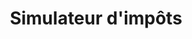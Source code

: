 ---
key: project
order: 996
title: Simulateur d'impôts
url: https://sl8sp.csb.app/
img:
  url: "/images/simu_impots.png"
  alt: ""
tags: ["Challenge Grafikart", "React", "Algorithme"]
logos: ["xd.png","htmlcss.svg", "js.png", "react-logo.png", "sass.png"]
text: Réalisation d'un défis proposé par le développeur, vidéaste & formateur Grafikart. L'objectif était de calculer automatiquement les impôts sur le revenu par tranches d'impositions en fonction d'un document officiel du gouvernement. J'ai en plus profité de l'occasion pour créer une jolie et intuitive interface.
show: true
---